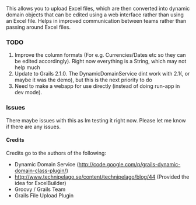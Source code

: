 This allows you to upload Excel files, which are then converted into dynamic domain objects that can be edited using
a web interface rather than using an Excel file. Helps in improved communication between teams rather than passing
around Excel files.

### TODO
1. Improve the column formats (For e.g. Currencies/Dates etc so they can be edited accordingly). Right now everything is
a String, which may not help much
2. Update to Grails 2.1.0. The DynamicDomainService dint work with 2.1(, or maybe it was the demo), but this is the next
priority to do
3. Need to make a webapp for use directly (instead of doing run-app in dev mode).

### Issues
There maybe issues with this as Im testing it right now. Please let me know if there are any issues.

#### Credits

Credits go to the authors of the following:

* Dynamic Domain Service (http://code.google.com/p/grails-dynamic-domain-class-plugin/)
* http://www.technipelago.se/content/technipelago/blog/44 (Provided the idea for ExcelBuilder)
* Groovy / Grails Team
* Grails File Upload Plugin
